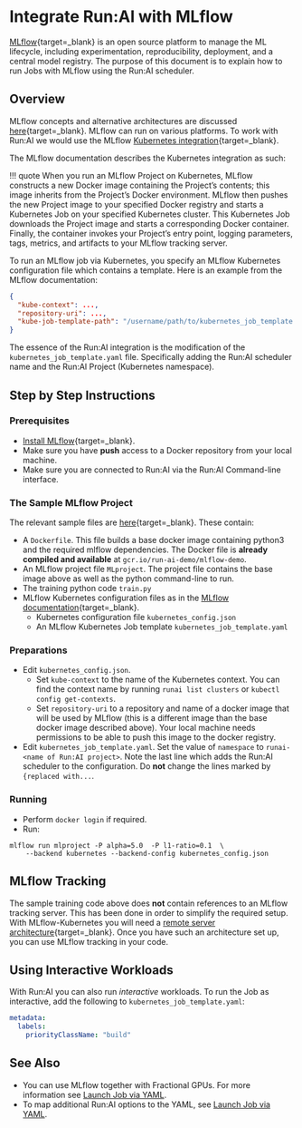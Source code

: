 # Integrate Run:AI with MLflow

[MLflow](https://www.mlflow.org/){target=_blank} is an open source platform to manage the ML lifecycle, including experimentation, reproducibility, deployment, and a central model registry. The purpose of this document is to explain how to run Jobs with MLflow using the Run:AI scheduler. 

## Overview 

MLflow concepts and alternative architectures are discussed [here](https://www.mlflow.org/docs/latest/concepts.html){target=_blank}. MLflow can run on various platforms. To work with Run:AI we would use the MLflow [Kubernetes integration](https://www.mlflow.org/docs/latest/projects.html#kubernetes-execution){target=_blank}.

The MLflow documentation describes the Kubernetes integration as such:

!!! quote
    When you run an MLflow Project on Kubernetes, MLflow constructs a new Docker image containing the Project’s contents; this image inherits from the Project’s Docker environment. MLflow then pushes the new Project image to your specified Docker registry and starts a Kubernetes Job on your specified Kubernetes cluster. This Kubernetes Job downloads the Project image and starts a corresponding Docker container. Finally, the container invokes your Project’s entry point, logging parameters, tags, metrics, and artifacts to your MLflow tracking server.

To run an MLflow job via Kubernetes, you specify an MLflow Kubernetes configuration file which contains a template. Here is an example from the MLflow documentation:

``` JSON
{
  "kube-context": ...,
  "repository-uri": ...,
  "kube-job-template-path": "/username/path/to/kubernetes_job_template.yaml"
}
```

The essence of the Run:AI integration is the modification of the `kubernetes_job_template.yaml` file. Specifically adding the Run:AI scheduler name and the Run:AI Project (Kubernetes namespace).


## Step by Step Instructions


### Prerequisites

* [Install MLflow](https://www.mlflow.org/docs/latest/quickstart.html#installing-mlflow){target=_blank}.
* Make sure you have __push__ access to a Docker repository from your local machine.
* Make sure you are connected to Run:AI via the Run:AI Command-line interface.


### The Sample MLflow Project

The relevant sample files are [here](https://github.com/run-ai/docs/tree/master/integrations/mlflow){target=_blank}. These contain:

* A `Dockerfile`. This file builds a base docker image containing python3 and the required mlflow dependencies. The Docker file is __already compiled and available__ at `gcr.io/run-ai-demo/mlflow-demo`.
* An MLflow project file `MLproject`. The project file contains the base image above as well as the python command-line to run. 
* The training python code `train.py`
* MLflow Kubernetes configuration files as in the [MLflow documentation](https://www.mlflow.org/docs/latest/projects.html#run-an-mlflow-project-on-kubernetes-experimental){target=_blank}.
    * Kubernetes configuration file `kubernetes_config.json`
    * An MLflow Kubernetes Job template `kubernetes_job_template.yaml` 


### Preparations

* Edit `kubernetes_config.json`. 
    * Set `kube-context` to the name of the Kubernetes context. You can find the context name by running `runai list clusters` or `kubectl config get-contexts`.
    * Set `repository-uri` to a repository and name of a docker image that will be used by MLflow (this is a different image than the base docker image described above). Your local machine needs permissions to be able to push this image to the docker registry.
* Edit `kubernetes_job_template.yaml`. Set the value of `namespace` to `runai-<name of Run:AI project>`. Note the last line which adds the Run:AI scheduler to the configuration. Do __not__ change the lines marked by `{replaced with...`.


### Running 
* Perform `docker login` if required.
* Run:

```
mlflow run mlproject -P alpha=5.0  -P l1-ratio=0.1  \
    --backend kubernetes --backend-config kubernetes_config.json
```

## MLflow Tracking

The sample training code above does __not__ contain references to an MLflow tracking server. This has been done in order to simplify the required setup. With MLflow-Kubernetes you will need a [remote server architecture](https://www.mlflow.org/docs/latest/tracking.html#scenario-4-mlflow-with-remote-tracking-server-backend-and-artifact-stores){target=_blank}. Once you have such an architecture set up, you can use MLflow tracking in your code.

## Using Interactive Workloads

With Run:AI you can also run _interactive_ workloads. To run the Job as interactive, add the following to `kubernetes_job_template.yaml`: 

``` YAML
metadata:
  labels:
    priorityClassName: "build"
```


## See Also

* You can use MLflow together with Fractional GPUs. For more information see [Launch Job via YAML](../../../developer/k8s-api/launch-job-via-yaml/#using-fractional-gpus).
* To map additional Run:AI options to the YAML, see [Launch Job via YAML](../../../developer/k8s-api/launch-job-via-yaml/#mapping-additional-flags).

